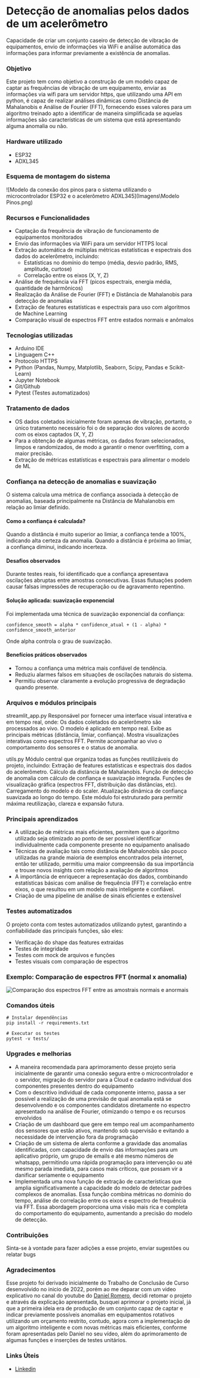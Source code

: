 # Detecção de anomalias pelos dados de um acelerômetro
Capacidade de criar um conjunto caseiro de detecção de vibração de equipamentos, envio de informações via WiFi e análise automática das informações para informar previamente a existência de anomalias.

### Objetivo
Este projeto tem como objetivo a construção de um modelo capaz de captar as frequências de vibração de um equipamento, enviar as informações via wifi para um servidor https, que utilizando uma API em python, é capaz de realizar análises dinâmicas como Distância de Mahalanobis e Análise de Fourier (FFT), fornecendo esses valores para um algoritmo treinado apto a identificar de maneira simplificada se aquelas informações são características de um sistema que está apresentando alguma anomalia ou não.

### Hardware utilizado
- ESP32
- ADXL345

### Esquema de montagem do sistema
![Modelo da conexão dos pinos para o sistema utilizando o microcontrolador ESP32 e o acelerômetro ADXL345](Imagens\Modelo Pinos.png)

### Recursos e Funcionalidades
- Captação da frequência de vibração de funcionamento de equipamentos monitorados
- Envio das informações via WiFi para um servidor HTTPS local
- Extração automática de múltiplas métricas estatísticas e espectrais dos dados do acelerômetro, incluindo:
    - Estatísticas no domínio do tempo (média, desvio padrão, RMS, amplitude, curtose)
    - Correlação entre os eixos (X, Y, Z)
- Análise de frequência via FFT (picos espectrais, energia média, quantidade de harmônicos)
- Realização da Análise de Fourier (FFT) e Distância de Mahalanobis para detecção de anomalias
- Extração de features estatísticas e espectrais para uso com algoritmos de Machine Learning
- Comparação visual de espectros FFT entre estados normais e anômalos

### Tecnologias utilizadas
- Arduino IDE
- Linguagem C++
- Protocolo HTTPS
- Python (Pandas, Numpy, Matplotlib, Seaborn, Scipy, Pandas e Scikit-Learn)
- Jupyter Notebook
- Git/Github
- Pytest (Testes automatizados)

### Tratamento de dados
- OS dados coletados inicialmente foram apenas de vibração, portanto, o único tratamento necessário foi o de separação dos valores de acordo com os eixos captados (X, Y, Z)
- Para a obtenção de algumas métricas, os dados foram selecionados, limpos e randomizados, de modo a garantir o menor overfitting, com a maior precisão.
- Extração de métricas estatísticas e espectrais para alimentar o modelo de ML

### Confiança na detecção de anomalias e suavização
O sistema calcula uma métrica de confiança associada à detecção de anomalias, baseada principalmente na Distância de Mahalanobis em relação ao limiar definido.

#### Como a confiança é calculada?
Quando a distância é muito superior ao limiar, a confiança tende a 100%, indicando alta certeza da anomalia.
Quando a distância é próxima ao limiar, a confiança diminui, indicando incerteza.

#### Desafios observados
Durante testes reais, foi identificado que a confiança apresentava oscilações abruptas entre amostras consecutivas. Essas flutuações podem causar falsas impressões de recuperação ou de agravamento repentino.

#### Solução aplicada: suavização exponencial
Foi implementada uma técnica de suavização exponencial da confiança:

```
confidence_smooth = alpha * confidence_atual + (1 - alpha) * confidence_smooth_anterior
```

Onde alpha controla o grau de suavização.

#### Benefícios práticos observados
- Tornou a confiança uma métrica mais confiável de tendência.
- Reduziu alarmes falsos em situações de oscilações naturais do sistema.
- Permitiu observar claramente a evolução progressiva de degradação quando presente.

### Arquivos e módulos principais

streamlit_app.py
Responsável por fornecer uma interface visual interativa e em tempo real, onde:
Os dados coletados do acelerômetro são processados ao vivo.
O modelo é aplicado em tempo real.
Exibe as principais métricas (distância, limiar, confiança).
Mostra visualizações interativas como espectros FFT.
Permite acompanhar ao vivo o comportamento dos sensores e o status de anomalia.

utils.py
Módulo central que organiza todas as funções reutilizáveis do projeto, incluindo:
Extração de features estatísticas e espectrais dos dados do acelerômetro.
Cálculo da distância de Mahalanobis.
Função de detecção de anomalia com cálculo de confiança e suavização integrada.
Funções de visualização gráfica (espectros FFT, distribuição das distâncias, etc).
Carregamento do modelo e do scaler.
Atualização dinâmica de confiança suavizada ao longo do tempo.
Este módulo foi estruturado para permitir máxima reutilização, clareza e expansão futura.

### Principais aprendizados
- A utilização de métricas mais eficientes, permitem que o algoritmo utilizado seja otimizado ao ponto de ser possível identificar individualmente cada componente presente no equipamento analisado
- Técnicas de avaliação tais como distância de Mahalonobis são pouco utilizadas na grande maioria de exemplos encontrados pela internet, então ter utilizado, permitiu uma maior compreensão da sua importância e trouxe novos insights com relação a avaliação de algoritmos
- A importância de enriquecer a representação dos dados, combinando estatísticas básicas com análise de frequência (FFT) e correlação entre eixos, o que resultou em um modelo mais inteligente e confiável.
- Criação de uma pipeline de análise de sinais eficientes e extensível


### Testes automatizados
O projeto conta com testes automatizados utilizando pytest, garantindo a confiabilidade das principais funções, são eles:
- Verificação do shape das features extraídas
- Testes de integridade
- Testes com mock de arquivos e funções
- Testes visuais com comparação de espectros

### Exemplo: Comparação de espectros FFT (normal x anomalia)
![Comparação dos espectros FFT entre as amostrais normais e anormais](Imagens/fft_comparison_20250418_185547)

### Comandos úteis
```
# Instalar dependências
pip install -r requirements.txt

# Executar os testes
pytest -v tests/

```

### Upgrades e melhorias
- A maneira recomendada para aprimoramento desse projeto seria inicialmente de garantir uma conexão segura entre o microcontrolador e o servidor, migração do servidor para a Cloud e cadastro individual dos componentes presentes dentro do equipamento
- Com o descritivo individual de cada componente interno, passa a ser possível a realização de uma previsão de qual anomalia está se desenvolvendo e os componentes candidatos diretamente no espectro apresentado na análise de Fourier, otimizando o tempo e os recursos envolvidos
- Criação de um dashboard que gere em tempo real um acompanhamento dos sensores que estão ativos, mantendo sob supervisão e evitando a necessidade de intervenção fora da programação
- Criação de um sistema de alerta conforme a gravidade das anomalias identificadas, com capacidade de envio das informações para um aplicativo próprio, um grupo de emails e até mesmo números de whatsapp, permitindo uma rápida programação para intervenção ou até mesmo parada imediata, para casos mais críticos, que possam vir a danificar seriamente o equipamento
- Implementada uma nova função de extração de características que amplia significativamente a capacidade do modelo de detectar padrões complexos de anomalias. Essa função combina métricas no domínio do tempo, análise de correlação entre os eixos e espectro de frequência via FFT. Essa abordagem proporciona uma visão mais rica e completa do comportamento do equipamento, aumentando a precisão do modelo de detecção.

### Contribuições
Sinta-se à vontade para fazer adições a esse projeto, enviar sugestões ou relatar bugs

### Agradecimentos
Esse projeto foi derivado inicialmente do Trabalho de Conclusão de Curso desenvolvido no inicio de 2022, porém ao me deparar com um video explicativo no canal do youtube do [Daniel Romero](https://www.youtube.com/watch?v=6MECPST996I&ab_channel=DanielRomero), decidi retomar o projeto e através da explicação apresentada, busquei aprimorar o projeto inicial, já que a primeira ideia era de produção de um conjunto capaz de captar e indicar previamente possíveis anomalias em equipamentos rotativos utilizando um orçamento restrito, contudo, agora com a implementação de um algoritmo inteligente e com novas métricas mais eficientes, conforme foram apresentadas pelo Daniel no seu vídeo, além do aprimoramento de algumas funções e inserções de testes unitários.

### Links Úteis
- [Linkedin](https://www.linkedin.com/in/lucas-belucci/)
